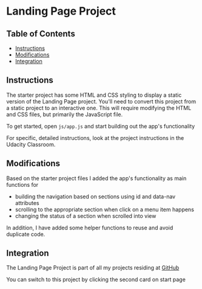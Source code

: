 # Landing Page Project

## Table of Contents

* [Instructions](#instructions)
* [Modifications](#modifications)
* [Integration](#integration)

## Instructions

The starter project has some HTML and CSS styling to display a static version of the Landing Page project. You'll need to convert this project from a static project to an interactive one. This will require modifying the HTML and CSS files, but primarily the JavaScript file.

To get started, open `js/app.js` and start building out the app's functionality

For specific, detailed instructions, look at the project instructions in the Udacity Classroom.

## Modifications

Based on the starter project files I added the app's functionality as main functions for
* building the navigation based on sections using id and data-nav attributes
* scrolling to the appropriate section when click on a menu item happens
* changing the status of a section when scrolled into view

In addition, I have added some helper functions to reuse and avoid duplicate code. 

## Integration

The Landing Page Project is part of all my projects residing at [GitHub](https://github.com/MHundeloh.github.io)

You can switch to this project by clicking the second card on start page
